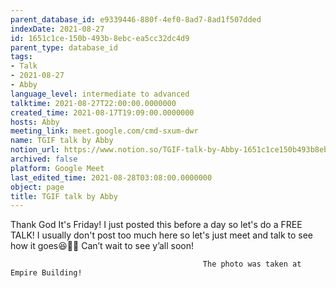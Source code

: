 ```yaml
---
parent_database_id: e9339446-880f-4ef0-8ad7-8ad1f507dded
indexDate: 2021-08-27
id: 1651c1ce-150b-493b-8ebc-ea5cc32dc4d9
parent_type: database_id
tags:
- Talk
- 2021-08-27
- Abby
language_level: intermediate to advanced
talktime: 2021-08-27T22:00:00.0000000
created_time: 2021-08-17T19:09:00.0000000
hosts: Abby
meeting_link: meet.google.com/cmd-sxum-dwr
name: TGIF talk by Abby
notion_url: https://www.notion.so/TGIF-talk-by-Abby-1651c1ce150b493b8ebcea5cc32dc4d9
archived: false
platform: Google Meet
last_edited_time: 2021-08-28T03:08:00.0000000
object: page
title: TGIF talk by Abby
---
```




Thank God It's Friday! I just posted this before a day so let's do a FREE TALK!
I usually don't post too much here so let's just meet and talk to see how it goes😆👍🏻
Can’t wait to see y’all soon!



                                               The photo was taken at Empire Building!











